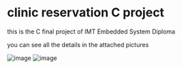 # clinic reservation C project
this is the C final project of IMT Embedded System Diploma

you can see all the details in the attached pictures

![image](https://github.com/Abanoubyanni/clinic_reservation/assets/93224083/0ee1110c-dda4-49b7-975c-52daf8e1ada7)
![image](https://github.com/Abanoubyanni/clinic_reservation/assets/93224083/384655b9-5d4a-48f9-9cbf-aa20b695d47a)

